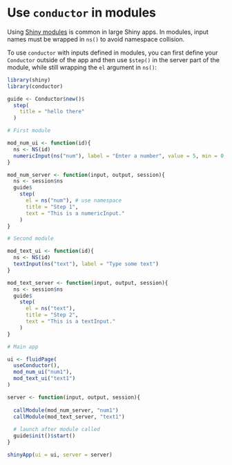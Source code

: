 # Use `conductor` in modules

Using [Shiny modules](https://shiny.rstudio.com/articles/modules.html) is common in large Shiny apps. In modules, input names must be wrapped in `ns()` to avoid namespace collision.

To use `conductor` with inputs defined in modules, you can first define your `Conductor` outside of the app and then use `$step()` in the server part of the module, while still wrapping the `el` argument in `ns()`:

```r
library(shiny)
library(conductor)

guide <- Conductor$new()$
  step(
    title = "hello there"
  )

# First module

mod_num_ui <- function(id){
  ns <- NS(id)
  numericInput(ns("num"), label = "Enter a number", value = 5, min = 0, max = 10)
}

mod_num_server <- function(input, output, session){
  ns <- session$ns
  guide$
    step(
      el = ns("num"), # use namespace
      title = "Step 1",
      text = "This is a numericInput."
    )
}

# Second module

mod_text_ui <- function(id){
  ns <- NS(id)
  textInput(ns("text"), label = "Type some text")
}

mod_text_server <- function(input, output, session){
  ns <- session$ns
  guide$
    step(
      el = ns("text"),
      title = "Step 2",
      text = "This is a textInput."
    )
}

# Main app 

ui <- fluidPage(
  useConductor(),
  mod_num_ui("num1"),
  mod_text_ui("text1")
)

server <- function(input, output, session){
  
  callModule(mod_num_server, "num1")
  callModule(mod_text_server, "text1")
  
  # launch after module called
  guide$init()$start()
}

shinyApp(ui = ui, server = server)
```
